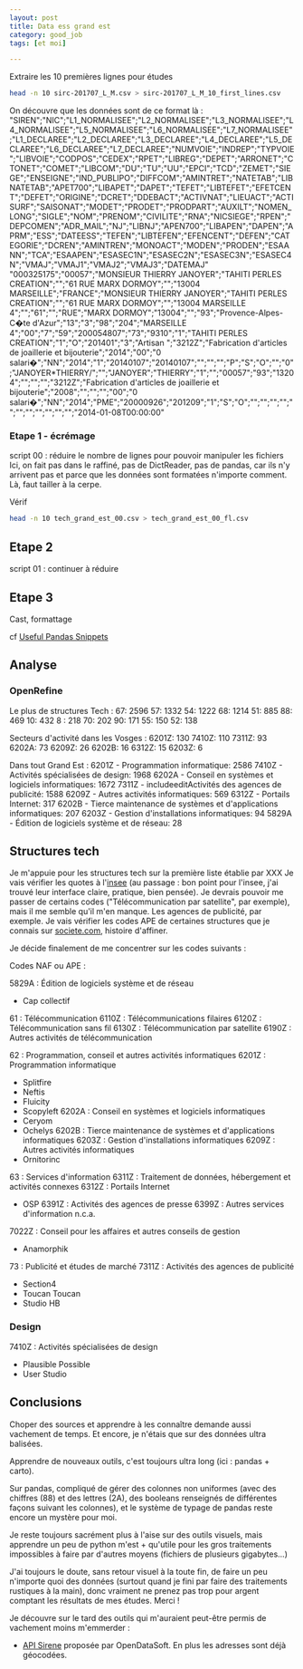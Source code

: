 ```yaml
---
layout: post
title: Data ess grand est
category: good_job
tags: [et moi]

---
```




<!--more-->


Extraire les 10 premières lignes pour études

```bash
head -n 10 sirc-201707_L_M.csv > sirc-201707_L_M_10_first_lines.csv
```

On découvre que les données sont de ce format là :
"SIREN";"NIC";"L1_NORMALISEE";"L2_NORMALISEE";"L3_NORMALISEE";"L4_NORMALISEE";"L5_NORMALISEE";"L6_NORMALISEE";"L7_NORMALISEE";"L1_DECLAREE";"L2_DECLAREE";"L3_DECLAREE";"L4_DECLAREE";"L5_DECLAREE";"L6_DECLAREE";"L7_DECLAREE";"NUMVOIE";"INDREP";"TYPVOIE";"LIBVOIE";"CODPOS";"CEDEX";"RPET";"LIBREG";"DEPET";"ARRONET";"CTONET";"COMET";"LIBCOM";"DU";"TU";"UU";"EPCI";"TCD";"ZEMET";"SIEGE";"ENSEIGNE";"IND_PUBLIPO";"DIFFCOM";"AMINTRET";"NATETAB";"LIBNATETAB";"APET700";"LIBAPET";"DAPET";"TEFET";"LIBTEFET";"EFETCENT";"DEFET";"ORIGINE";"DCRET";"DDEBACT";"ACTIVNAT";"LIEUACT";"ACTISURF";"SAISONAT";"MODET";"PRODET";"PRODPART";"AUXILT";"NOMEN_LONG";"SIGLE";"NOM";"PRENOM";"CIVILITE";"RNA";"NICSIEGE";"RPEN";"DEPCOMEN";"ADR_MAIL";"NJ";"LIBNJ";"APEN700";"LIBAPEN";"DAPEN";"APRM";"ESS";"DATEESS";"TEFEN";"LIBTEFEN";"EFENCENT";"DEFEN";"CATEGORIE";"DCREN";"AMINTREN";"MONOACT";"MODEN";"PRODEN";"ESAANN";"TCA";"ESAAPEN";"ESASEC1N";"ESASEC2N";"ESASEC3N";"ESASEC4N";"VMAJ";"VMAJ1";"VMAJ2";"VMAJ3";"DATEMAJ"
"000325175";"00057";"MONSIEUR THIERRY JANOYER";"TAHITI PERLES CREATION";"";"61 RUE MARX DORMOY";"";"13004 MARSEILLE";"FRANCE";"MONSIEUR THIERRY JANOYER";"TAHITI PERLES CREATION";"";"61 RUE MARX DORMOY";"";"13004 MARSEILLE 4";"";"61";"";"RUE";"MARX DORMOY";"13004";"";"93";"Provence-Alpes-C�te d'Azur";"13";"3";"98";"204";"MARSEILLE 4";"00";"7";"59";"200054807";"73";"9310";"1";"TAHITI PERLES CREATION";"1";"O";"201401";"3";"Artisan ";"3212Z";"Fabrication d'articles de joaillerie et bijouterie";"2014";"00";"0 salari�";"NN";"2014";"1";"20140107";"20140107";"";"";"";"P";"S";"O";"";"0";"JANOYER*THIERRY/";"";"JANOYER";"THIERRY";"1";"";"00057";"93";"13204";"";"";"";"3212Z";"Fabrication d'articles de joaillerie et bijouterie";"2008";"";"";"";"00";"0 salari�";"NN";"2014";"PME";"20000926";"201209";"1";"S";"O";"";"";"";"";"";"";"";"";"";"";"";"2014-01-08T00:00:00"


### Etape 1 - écrémage
script 00 : réduire le nombre de lignes pour pouvoir manipuler les fichiers
Ici, on fait pas dans le raffiné, pas de DictReader, pas de pandas, car ils n'y arrivent pas et parce que les données sont formatées n'importe comment. Là, faut tailler à la cerpe.

Vérif
```bash
head -n 10 tech_grand_est_00.csv > tech_grand_est_00_fl.csv
```

## Etape 2
script 01 : continuer à réduire

## Etape 3

Cast, formattage

cf [Useful Pandas Snippets](https://gist.github.com/bsweger/e5817488d161f37dcbd2)

## Analyse

### OpenRefine

Le plus de structures Tech :
67: 2596
57: 1332
54: 1222
68: 1214
51: 885
88: 469
10: 432
8 : 218
70: 202
90: 171
55: 150
52: 138

Secteurs d'activité dans les Vosges :
6201Z:  130
7410Z:  110
7311Z:  93
6202A:  73
6209Z:  26
6202B:  16
6312Z:  15
6203Z:  6

Dans tout Grand Est :
6201Z - Programmation informatique: 2586
7410Z - Activités spécialisées de design: 1968
6202A - Conseil en systèmes et logiciels informatiques: 1672
7311Z - includeeditActivités des agences de publicité: 1588
6209Z - Autres activités informatiques: 569
6312Z - Portails Internet: 317
6202B - Tierce maintenance de systèmes et d'applications informatiques: 207
6203Z - Gestion d'installations informatiques: 94
5829A - Édition de logiciels système et de réseau: 28

## Structures tech

Je m'appuie pour les structures tech sur la première liste établie par XXX
Je vais vérifier les quotes à l'[insee](https://www.insee.fr/fr/metadonnees/nafr2/division/62) (au passage : bon point pour l'insee, j'ai trouvé leur interface claire, pratique, bien pensée). Je devrais pouvoir me passer de certains codes ("Télécommunication par satellite", par exemple), mais il me semble qu'il m'en manque. Les agences de publicité, par exemple. Je vais vérifier les codes APE de certaines structures que je connais sur [societe.com](https://www.societe.com/cgi-bin/search), histoire d'affiner.

Je décide finalement de me concentrer sur les codes suivants :


Codes NAF ou APE :

5829A : Édition de logiciels système et de réseau
- Cap collectif

61    : Télécommunication
6110Z : Télécommunications filaires
6120Z : Télécommunication sans fil
6130Z : Télécommunication par satellite
6190Z : Autres activités de télécommunication

62    : Programmation, conseil et autres activités informatiques
6201Z : Programmation informatique
- Splitfire
- Neftis
- Fluicity
- Scopyleft
6202A : Conseil en systèmes et logiciels informatiques
- Ceryom
- Ochelys
6202B : Tierce maintenance de systèmes et d'applications informatiques
6203Z : Gestion d'installations informatiques
6209Z : Autres activités informatiques
- Ornitorinc

63    : Services d'information
6311Z : Traitement de données, hébergement et activités connexes
6312Z : Portails Internet
- OSP
6391Z : Activités des agences de presse
6399Z : Autres services d'information n.c.a.

7022Z : Conseil pour les affaires et autres conseils de gestion
- Anamorphik

73    : Publicité et études de marché
7311Z : Activités des agences de publicité
- Section4
- Toucan Toucan
- Studio HB

### Design

7410Z : Activités spécialisées de design
- Plausible Possible
- User Studio


## Conclusions

Choper des sources et apprendre à les connaître demande aussi vachement de temps. Et encore, je n'étais que sur des données ultra balisées.

Apprendre de nouveaux outils, c'est toujours ultra long (ici : pandas + carto).

Sur pandas, compliqué de gérer des colonnes non uniformes (avec des chiffres (88) et des lettres (2A), des booleans renseignés de différentes façons suivant les colonnes), et le système de typage de pandas reste encore un mystère pour moi.

Je reste toujours sacrément plus à l'aise sur des outils visuels, mais apprendre un peu de python m'est + qu'utile pour les gros traitements impossibles à faire par d'autres moyens (fichiers de plusieurs gigabytes...)

J'ai toujours le doute, sans retour visuel à la toute fin, de faire un peu n'importe quoi des données (surtout quand je fini par faire des traitements rustiques à la main), donc vraiment ne prenez pas trop pour argent comptant les résultats de mes études. Merci !


Je découvre sur le tard des outils qui m'auraient peut-être permis de vachement moins m'emmerder :
- [API Sirene](https://data.opendatasoft.com/explore/dataset/sirene%40public/api/) proposée par OpenDataSoft. En plus les adresses sont déjà géocodées.
